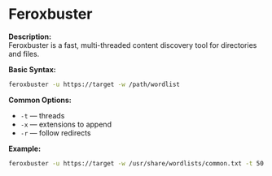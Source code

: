 # Feroxbuster

**Description:**  
Feroxbuster is a fast, multi-threaded content discovery tool for directories and files.

**Basic Syntax:**
```bash
feroxbuster -u https://target -w /path/wordlist
```

**Common Options:**
- `-t` — threads  
- `-x` — extensions to append  
- `-r` — follow redirects

**Example:**
```bash
feroxbuster -u https://target -w /usr/share/wordlists/common.txt -t 50
```